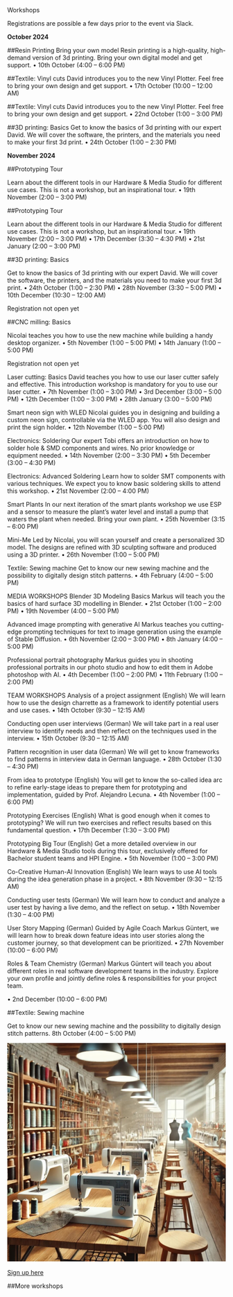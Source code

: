 Workshops

Registrations are possible a few days prior to the event via Slack.

**October 2024**

##Resin Printing
Bring your own model Resin printing is a high-quality, high-demand version of 3d printing. Bring your own digital model and get support.
•	10th October (4:00 – 6:00 PM)

##Textile: Vinyl cuts
David introduces you to the new Vinyl Plotter. Feel free to bring your own design and get support.
•	17th October (10:00 – 12:00 AM)

##Textile: Vinyl cuts
David introduces you to the new Vinyl Plotter. Feel free to bring your own design and get support.
•	22nd October (1:00 – 3:00 PM)

##3D printing: Basics
Get to know the basics of 3d printing with our expert David. We will cover the software, the printers, and the materials you need to make your first 3d print.
•	24th October (1:00 – 2:30 PM)

**November 2024**

##Prototyping Tour

Learn about the different tools in our Hardware & Media Studio for different use cases. This is not a workshop, but an inspirational tour.
•	19th November (2:00 – 3:00 PM)




##Prototyping Tour

Learn about the different tools in our Hardware & Media Studio for different use cases. This is not a workshop, but an inspirational tour.
•	19th November (2:00 – 3:00 PM)
•	17th December (3:30 – 4:30 PM)
•	21st January (2:00 – 3:00 PM)



##3D printing: Basics

Get to know the basics of 3d printing with our expert David. We will cover the software, the printers, and the materials you need to make your first 3d print.
•	24th October (1:00 – 2:30 PM)
•	28th November (3:30 – 5:00 PM)
•	10th December (10:30 – 12:00 AM)

Registration not open yet

##CNC milling: Basics 

Nicolai teaches you how to use the new machine while building a handy desktop organizer.
•	5th November (1:00 – 5:00 PM)
•	14th January (1:00 – 5:00 PM)

Registration not open yet

Laser cutting: Basics David teaches you how to use our laser cutter safely and effective. This introduction workshop is mandatory for you to use our laser cutter.
•	7th November (1:00 – 3:00 PM)
•	3rd December (3:00 – 5:00 PM)
•	12th December (1:00 – 3:00 PM)
•	28th January (3:00 – 5:00 PM)

Smart neon sign with WLED Nicolai guides you in designing and building a custom neon sign, controllable via the WLED app. You will also design and print the sign holder.
•	12th November (1:00 – 5:00 PM)

Electronics: Soldering Our expert Tobi offers an introduction on how to solder hole & SMD components and wires. No prior knowledge or equipment needed.
•	14th November (2:00 – 3:30 PM)
•	5th December (3:00 – 4:30 PM)

Electronics: Advanced Soldering Learn how to solder SMT components with various techniques. We expect you to know basic soldering skills to attend this workshop.
•	21st November (2:00 – 4:00 PM)

Smart Plants In our next iteration of the smart plants workshop we use ESP and a sensor to measure the plant’s water level and install a pump that waters the plant when needed. Bring your own plant.
•	25th November (3:15 – 6:00 PM)

Mini-Me Led by Nicolai, you will scan yourself and create a personalized 3D model. The designs are refined with 3D sculpting software and produced using a 3D printer.
•	 26th November (1:00 – 5:00 PM)

Textile: Sewing machine Get to know our new sewing machine and the possibility to digitally design stitch patterns.
•	4th February (4:00 – 5:00 PM)

MEDIA WORKSHOPS
Blender 3D Modeling Basics Markus will teach you the basics of hard surface 3D modelling in Blender.
•	21st October (1:00 – 2:00 PM)
•	19th November (4:00 – 5:00 PM)

Advanced image prompting with generative AI Markus teaches you cutting-edge prompting techniques for text to image generation using the example of Stable Diffusion.
•	6th November (2:00 – 3:00 PM) 
•	8th January (4:00 – 5:00 PM)

Professional portrait photography Markus guides you in shooting professional portraits in our photo studio and how to edit them in Adobe photoshop with AI.
•	4th December (1:00 – 2:00 PM)
•	11th February (1:00 – 2:00 PM)

TEAM WORKSHOPS
Analysis of a project assignment (English) We will learn how to use the design charrette as a framework to identify potential users and use cases.
•	14th October (9:30 – 12:15 AM)

Conducting open user interviews (German) We will take part in a real user interview to identify needs and then reflect on the techniques used in the interview.
•	15th October (9:30 – 12:15 AM)

Pattern recognition in user data (German) We will get to know frameworks to find patterns in interview data in German language.
•	28th October (1:30 – 4:30 PM)

From idea to prototype (English) You will get to know the so-called idea arc to refine early-stage ideas to prepare them for prototyping and implementation, guided by Prof. Alejandro Lecuna.
•	4th November (1:00 – 6:00 PM)

Prototyping Exercises (English) What is good enough when it comes to prototyping? We will run two exercises and reflect results based on this fundamental question.
•	17th December (1:30 – 3:00 PM)

Prototyping Big Tour (English) Get a more detailed overview in our Hardware & Media Studio tools during this tour, exclusively offered for Bachelor student teams and HPI Engine.
•	5th November (1:00 – 3:00 PM)

Co-Creative Human-AI Innovation (English) We learn ways to use AI tools during the idea generation phase in a project.
•	8th November (9:30 – 12:15 AM)

Conducting user tests (German) We will learn how to conduct and analyze a user test by having a live demo, and the reflect on setup.
•	18th November (1:30 – 4:00 PM)

User Story Mapping (German) Guided by Agile Coach Markus Güntert, we will learn how to break down feature ideas into user stories along the customer journey, so that development can be prioritized.
•	27th November (10:00 – 6:00 PM)

Roles & Team Chemistry (German) Markus Güntert will teach you about different roles in real software development teams in the industry. Explore your own profile and jointly define roles & responsibilities for your project team.

•	2nd December (10:00 – 6:00 PM)



##Textile: Sewing machine 

Get to know our new sewing machine and the possibility to digitally design stitch patterns. 8th October (4:00 – 5:00 PM)

![Textile: Sewing Machine](<../mediaassets/thumbnails/textile sewing machine.jpg>)

[Sign up here](https://confluence.hpi.de/plugins/easyevents/event-hub.action#/eventhub/b658d0ce-b8e6-4e25-a5c1-4c98aaceaa29/1)

##More workshops